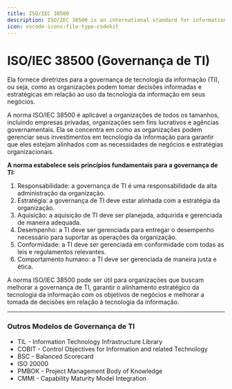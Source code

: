 ```yaml
---
title: ISO/IEC 38500
description: ISO/IEC 38500 is an international standard for information technology governance.
icon: vscode-icons:file-type-codekit
---
```


# ISO/IEC 38500 (Governança de TI)

Ela fornece diretrizes para a governança de tecnologia da informação (TI), ou seja, como as organizações podem tomar decisões informadas e estratégicas em relação ao uso da tecnologia da informação em seus negócios.

A norma ISO/IEC 38500 é aplicável a organizações de todos os tamanhos, incluindo empresas privadas, organizações sem fins lucrativos e agências governamentais. Ela se concentra em como as organizações podem gerenciar seus investimentos em tecnologia da informação para garantir que eles estejam alinhados com as necessidades de negócios e estratégias organizacionais.

**A norma estabelece seis princípios fundamentais para a governança de TI:**

1. Responsabilidade: a governança de TI é uma responsabilidade da alta administração da organização.
2. Estratégia: a governança de TI deve estar alinhada com a estratégia da organização.
3. Aquisição: a aquisição de TI deve ser planejada, adquirida e gerenciada de maneira adequada.
4. Desempenho: a TI deve ser gerenciada para entregar o desempenho necessário para suportar as operações da organização.
5. Conformidade: a TI deve ser gerenciada em conformidade com todas as leis e regulamentos relevantes.
6. Comportamento humano: a TI deve ser gerenciada de maneira justa e ética.

A norma ISO/IEC 38500 pode ser útil para organizações que buscam melhorar a governança de TI, garantir o alinhamento estratégico da tecnologia da informação com os objetivos de negócios e melhorar a tomada de decisões em relação à tecnologia da informação.

---

### Outros Modelos de Governança de TI

- TIL - Information Technology Infrastructure Library
- COBIT - Control Objectives for Information and related Technology
- BSC - Balanced Scorecard
- ISO 20000
- PMBOK - Project Management Body of Knowledge
- CMMI - Capability Maturity Model Integration